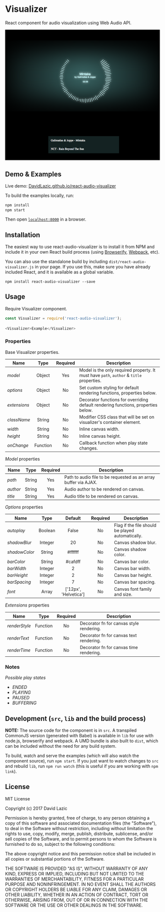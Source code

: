 # Visualizer

React component for audio visualization using Web Audio API.

![visualizer](/screenshots/visualizer.png "visualizer")

## Demo & Examples

Live demo: [DavidLazic.github.io/react-audio-visualizer](http://DavidLazic.github.io/react-audio-visualizer/)

To build the examples locally, run:

```
npm install
npm start
```

Then open [`localhost:8000`](http://localhost:8000) in a browser.


## Installation

The easiest way to use react-audio-visualizer is to install it from NPM and include it in your own React build process (using [Browserify](http://browserify.org), [Webpack](http://webpack.github.io/), etc).

You can also use the standalone build by including `dist/react-audio-visualizer.js` in your page. If you use this, make sure you have already included React, and it is available as a global variable.

```
npm install react-audio-visualizer --save
```


## Usage

Require Visualizer component.

```javascript
const Visualizer = require('react-audio-visualizer');

<Visualizer>Example</Visualizer>
```

### Properties

Base Visualizer properties.

| Name        | Type      | Required | Description
| ----------- |:---------:|:--------:| -------------
| _model_       | Object    | Yes      | Model is the only required property. It must have `path`, `author` & `title` properties.
| _options_     | Object    | No       | Set custom styling for default rendering functions, properties below.
| _extensions_  | Object    | No       | Decorator functions for overriding default rendering functions, properties below.
| _className_   | String    | No       | Modifier CSS class that will be set on visualizer's container element.
| _width_       | String    | No       | Inline canvas width.
| _height_      | String    | No       | Inline canvas height.
| _onChange_    | Function  | No       | Callback function when play state changes.



*Model* properties

| Name        | Type      | Required | Description
| ----------- |:---------:|:--------:| -------------
| _path_      | String    | Yes      | Path to audio file to be requested as an array buffer via AJAX.
| _author_    | String    | Yes      | Audio author to be rendered on canvas.
| _title_     | String    | Yes      | Audio title to be rendered on canvas.



*Options* properties

| Name          | Type          | Default               | Required | Description
| ------------- |:-------------:|:---------------------:|:--------:| -------------
| _autoplay_    | Boolean       | False                 | No       | Flag if the file should be played automatically.
| _shadowBlur_  | Integer       | 20                    | No       | Canvas shadow blur.
| _shadowColor_ | String        | #ffffff               | No       | Canvas shadow color.
| _barColor_    | String        | #cafdff               | No       | Canvas bar color.
| _barWidth_    | Integer       | 2                     | No       | Canvas bar width.
| _barHeight_   | Integer       | 2                     | No       | Canvas bar height.
| _barSpacing_  | Integer       | 7                     | No       | Canvas bar spacing.
| _font_        | Array<String> | ['12px', 'Helvetica'] | No       | Canvas font family and size.



*Extensions* properties

| Name          | Type     | Required | Description
| ------------- |:--------:|:--------:| -------------
| _renderStyle_ | Function | No       | Decorator fn for canvas style rendering.
| _renderText_  | Function | No       | Decorator fn for canvas text rendering.
| _renderTime_  | Function | No       | Decorator fn for canvas time rendering.


### Notes

*Possible play states*

* _ENDED_
* _PLAYING_
* _PAUSED_
* _BUFFERING_


## Development (`src`, `lib` and the build process)

**NOTE:** The source code for the component is in `src`. A transpiled CommonJS version (generated with Babel) is available in `lib` for use with node.js, browserify and webpack. A UMD bundle is also built to `dist`, which can be included without the need for any build system.

To build, watch and serve the examples (which will also watch the component source), run `npm start`. If you just want to watch changes to `src` and rebuild `lib`, run `npm run watch` (this is useful if you are working with `npm link`).

## License

MIT License

Copyright (c) 2017 David Lazic

Permission is hereby granted, free of charge, to any person obtaining a copy
of this software and associated documentation files (the "Software"), to deal
in the Software without restriction, including without limitation the rights
to use, copy, modify, merge, publish, distribute, sublicense, and/or sell
copies of the Software, and to permit persons to whom the Software is
furnished to do so, subject to the following conditions:

The above copyright notice and this permission notice shall be included in all
copies or substantial portions of the Software.

THE SOFTWARE IS PROVIDED "AS IS", WITHOUT WARRANTY OF ANY KIND, EXPRESS OR
IMPLIED, INCLUDING BUT NOT LIMITED TO THE WARRANTIES OF MERCHANTABILITY,
FITNESS FOR A PARTICULAR PURPOSE AND NONINFRINGEMENT. IN NO EVENT SHALL THE
AUTHORS OR COPYRIGHT HOLDERS BE LIABLE FOR ANY CLAIM, DAMAGES OR OTHER
LIABILITY, WHETHER IN AN ACTION OF CONTRACT, TORT OR OTHERWISE, ARISING FROM,
OUT OF OR IN CONNECTION WITH THE SOFTWARE OR THE USE OR OTHER DEALINGS IN THE
SOFTWARE.
